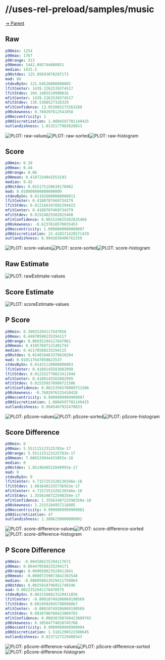 
# //uses-rel-preload/samples/music

[→ Parent](../..)


## Raw


```yaml
p90min: 1254
p90max: 1767
p90range: 513
p90mean: 1442.095744680851
median: 1415.5
p90stdev: 125.95693870297173
mad: 86
stdevBySn: 121.64520000000002
lfitCenter: 1439.2262539374517
lfitStdev: 104.1485519990016
mfitCenter: 1439.2262539374517
mfitStdev: 130.5308527326329
mfitConfidence: 13.053085273263289
p90skewness: 0.760297612541058
p90eccentricity: 1
p90discretization: 1.0804597701149425
outlandishness: 1.0135177903020653

```

![PLOT: raw-values](./raw/values.svg)![PLOT: raw-sorted](./raw/sorted.svg)![PLOT: raw-histogram](./raw/histogram.svg)
## Score


```yaml
p90min: 0.38
p90max: 0.44
p90range: 0.06
p90mean: 0.4187234042553193
median: 0.42
p90stdev: 0.015175150639176002
mad: 0.010000000000000009
stdevBySn: 0.011926000000000011
lfitCenter: 0.4188707469734379
lfitStdev: 0.012166347892294422
mfitCenter: 0.4188707469734379
mfitStdev: 0.01524825582825468
mfitConfidence: 0.001524825582825468
p90skewness: -0.6237618570835453
p90eccentricity: 1.0000000000000007
p90discretization: 13.428571428571429
outlandishness: 0.9941650406762259

```

![PLOT: score-values](./score/values.svg)![PLOT: score-sorted](./score/sorted.svg)![PLOT: score-histogram](./score/histogram.svg)
## Raw Estimate

![PLOT: rawEstimate-values](./rawEstimate/values.svg)
## Score Estimate

![PLOT: scoreEstimate-values](./scoreEstimate/values.svg)
## P Score


```yaml
p90min: 0.38035294117647056
p90max: 0.44070588235294117
p90range: 0.06035294117647061
p90mean: 0.41857697121401743
median: 0.42170588235294115
p90stdev: 0.014818463376820204
mad: 0.010117647058823537
stdevBySn: 0.01431120000000003
lfitCenter: 0.4189145583602999
lfitStdev: 0.012252770823411944
mfitCenter: 0.4189145583602999
mfitStdev: 0.015356570909721506
mfitConfidence: 0.0015356570909721506
p90skewness: -0.7602976125410428
p90eccentricity: 0.9999999999999997
p90discretization: 1.0804597701149425
outlandishness: 0.9945467932478833

```

![PLOT: pScore-values](./pScore/values.svg)![PLOT: pScore-sorted](./pScore/sorted.svg)![PLOT: pScore-histogram](./pScore/histogram.svg)
## Score Difference


```yaml
p90min: 0
p90max: 5.551115123125783e-17
p90range: 5.551115123125783e-17
p90mean: 7.086529944415892e-18
median: 0
p90stdev: 1.8524646522840993e-17
mad: 0
stdevBySn: 0
lfitCenter: 4.7157251520130346e-18
lfitStdev: 1.0816401335736953e-17
mfitCenter: 4.7157251520130346e-18
mfitStdev: 1.3556348722598358e-17
mfitConfidence: 1.3556348722598358e-18
p90skewness: 2.2315184957216805
p90eccentricity: 0.9999999999999982
p90discretization: 47
outlandishness: 1.3806250000000002

```

![PLOT: score-difference-values](./score-difference/values.svg)![PLOT: score-difference-sorted](./score-difference/sorted.svg)![PLOT: score-difference-histogram](./score-difference/histogram.svg)
## P Score Difference


```yaml
p90min: -0.004588235294117671
p90max: 0.004470588235294171
p90range: 0.009058823529411841
p90mean: -0.00007259073842302548
median: -0.000058823529411750064
p90stdev: 0.0025918796951749346
mad: 0.0022352941176470575
stdevBySn: 0.0031568823529411856
lfitCenter: -0.00010749206069190569
lfitStdev: 0.0024502045798896867
mfitCenter: -0.00010749206069190569
mfitStdev: 0.0030708760423809765
mfitConfidence: 0.00030708760423809765
p90skewness: 0.10564774810745708
p90eccentricity: 0.9999999999999994
p90discretization: 1.5161290322580645
outlandishness: 0.8237127229488543

```

![PLOT: pScore-difference-values](./pScore-difference/values.svg)![PLOT: pScore-difference-sorted](./pScore-difference/sorted.svg)![PLOT: pScore-difference-histogram](./pScore-difference/histogram.svg)